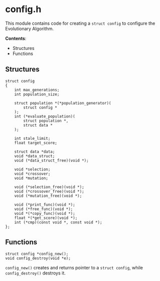 # config.h
This module contains code for creating a `struct config` to configure
the Evolutionary Algorithm.

**Contents**:
- Structures
- Functions


## Structures

    struct config
    {
        int max_generations;
        int population_size;

        struct population *(*population_generator)(
            struct config *
        );
        int (*evaluate_population)(
            struct population *,
            struct data *
        );

        int stale_limit;
        float target_score;

        struct data *data;
        void *data_struct;
        void (*data_struct_free)(void *);

        void *selection;
        void *crossover;
        void *mutation;

        void (*selection_free)(void *);
        void (*crossover_free)(void *);
        void (*mutation_free)(void *);

        void (*print_func)(void *);
        void (*free_func)(void *);
        void *(*copy_func)(void *);
        float *(*get_score)(void *);
        int (*cmp)(const void *, const void *);
    };


## Functions

    struct config *config_new();
    void config_destroy(void *e);

`config_new()` creates and returns pointer to a `struct config`, while
`config_destroy()` destroys it.
